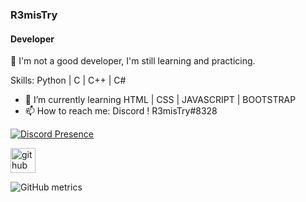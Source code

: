 ### R3misTry
#### Developer
:wave: I'm not a good developer, I'm still learning and practicing.

Skills: Python | C | C++ | C#

- :seedling: I’m currently learning HTML | CSS | JAVASCRIPT | BOOTSTRAP 
- :mailbox: How to reach me: Discord ! R3misTry#8328 

[![Discord Presence](https://lanyard-profile-readme.vercel.app/api/323381872392536064)](https://discord.com/users/323381872392536064)

[<img src='https://cdn.jsdelivr.net/npm/simple-icons@3.0.1/icons/github.svg' alt='github' height='40'>](https://github.com/Mertsayar6623)  

![GitHub metrics](https://metrics.lecoq.io/Mertsayar6623)  
